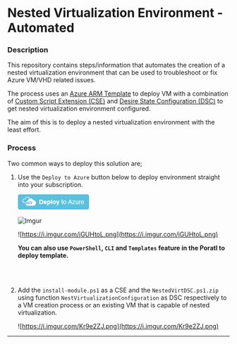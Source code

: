 
# Nested Virtualization Environment - Automated

### Description 

This repository contains steps/information that automates the creation of a nested virtualization environment that can be used to troubleshoot or fix Azure VM/VHD related  issues. 

The process uses an [Azure ARM Template](https://docs.microsoft.com/en-us/azure/azure-resource-manager/templates/overview) to deploy VM with a combination of [Custom Script Extension (CSE)](https://docs.microsoft.com/en-us/azure/virtual-machines/extensions/custom-script-windows) and [Desire State Configuration (DSC)](https://docs.microsoft.com/en-us/azure/virtual-machines/extensions/dsc-overview) to get nested virtualization environment configured.

The aim of this is to deploy a nested virtualization environment with the least effort.

### Process

Two common ways to deploy this solution are;

1.  Use the `Deploy to Azure` button below to deploy environment straight into your subscription. 

    <a href="https://portal.azure.com/#create/Microsoft.Template/uri/https%3A%2F%2Fhazelnestpublicstore.blob.core.windows.net%2Fpublic%2Fnestedvirtdsc.json" target="_blank"><img src="https://raw.githubusercontent.com/Azure/azure-quickstart-templates/master/1-CONTRIBUTION-GUIDE/images/deploytoazure.png"/>
    </a>

    ![Imgur](https://i.imgur.com/DMsgBnS.gif)

    ![https://i.imgur.com/jGUHtoL.png](https://i.imgur.com/jGUHtoL.png)

    **You can also use `PowerShell`, `CLI` and `Templates` feature in the Poratl to deploy template.**

<br/>
<br/>

2. Add the `install-module.ps1` as a CSE and the `NestedVirtDSC.ps1.zip` using function `NestVirtualizationConfiguration` as DSC respectively to a VM creation process  or an existing VM that is capable of nested virtualization. 

    ![https://i.imgur.com/Kr9e2ZJ.png](https://i.imgur.com/Kr9e2ZJ.png)


<hr/>